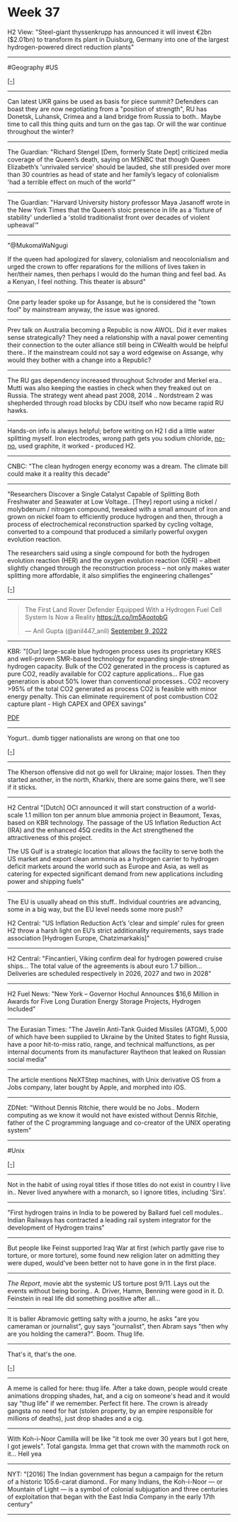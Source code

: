 # Week 37 

H2 View: "Steel-giant thyssenkrupp has announced it will invest €2bn
($2.01bn) to transform its plant in Duisburg, Germany into one of the
largest hydrogen-powered direct reduction plants"

---

\#Geography \#US 

[[-]](https://youtu.be/BubAF7KSs64)

---

Can latest UKR gains be used as basis for piece summit? Defenders can
boast they are now negotiating from a "position of strength", RU has
Donetsk, Luhansk, Crimea and a land bridge from Russia to both.. Maybe
time to call this thing quits and turn on the gas tap. Or will the war
continue throughout the winter?

---

The Guardian: "Richard Stengel [Dem, formerly State Dept] criticized
media coverage of the Queen’s death, saying on MSNBC that though Queen
Elizabeth’s 'unrivaled service' should be lauded, she still presided
over more than 30 countries as head of state and her family’s legacy
of colonialism 'had a terrible effect on much of the world'"

---

The Guardian: "Harvard University history professor Maya Jasanoff
wrote in the New York Times that the Queen’s stoic presence in life as
a 'fixture of stability' underlied a 'stolid traditionalist front over
decades of violent upheaval'"

---

"@MukomaWaNgugi

If the queen had apologized for slavery, colonialism and
neocolonialism and urged the crown to offer reparations for the
millions of lives taken in her/their names, then perhaps I would do
the human thing and feel bad. As a Kenyan, I feel nothing. This
theater is absurd"

---

One party leader spoke up for Assange, but he is considered the "town
fool" by mainstream anyway, the issue was ignored.

---

Prev talk on Australia becoming a Republic is now AWOL. Did it ever
makes sense strategically? They need a relationship with a naval power
cementing their connection to the outer alliance still being in
CWealth would be helpful there.. If the mainstream could not say a
word edgewise on Assange, why would they bother with a change into a
Republic?

---

The RU gas dependency increased throughout Schroder and Merkel
era.. Mutti was also keeping the easties in check when they freaked
out on Russia. The strategy went ahead past 2008, 2014 .. Nordstream 2
was shepherded through road blocks by CDU itself who now became rapid
RU hawks. 

---

Hands-on info is always helpful; before writing on H2 I did a little
water splitting myself. Iron electrodes, wrong path gets you sodium
chloride, [no-no](https://youtu.be/T-OwWOYHhMI?t=266), used graphite,
it worked - produced H2.

---

CNBC: "The clean hydrogen energy economy was a dream. The climate bill
could make it a reality this decade"

---

"Researchers Discover a Single Catalyst Capable of Splitting Both
Freshwater and Seawater at Low Voltage..  [They] report using a nickel
/ molybdenum / nitrogen compound, tweaked with a small amount of iron
and grown on nickel foam to efficiently produce hydrogen and then,
through a process of electrochemical reconstruction sparked by cycling
voltage, converted to a compound that produced a similarly powerful
oxygen evolution reaction.

The researchers said using a single compound for both the hydrogen
evolution reaction (HER) and the oxygen evolution reaction (OER) –
albeit slightly changed through the reconstruction process – not only
makes water splitting more affordable, it also simplifies the
engineering challenges"

[[-]](https://www.uh.edu/news-events/stories/2022-news-articles/september-2022/09082022-hydrogen-seawater.php)

---

<blockquote class="twitter-tweet"><p lang="en" dir="ltr">The First Land Rover Defender Equipped With a Hydrogen Fuel Cell System Is Now a Reality <a href="https://t.co/lm5AootobG">https://t.co/lm5AootobG</a></p>&mdash; Anil Gupta (@anil447_anil) <a href="https://twitter.com/anil447_anil/status/1568038786843688960?ref_src=twsrc%5Etfw">September 9, 2022</a></blockquote> <script async src="https://platform.twitter.com/widgets.js" charset="utf-8"></script>

---

KBR: "[Our] large-scale blue hydrogen process uses its proprietary
KRES and well-proven SMR-based technology for expanding single-stream
hydrogen capacity. Bulk of the CO2 generated in the process is
captured as pure CO2, readily available for CO2 capture
applications... Flue gas generation is about 50% lower than
conventional processes.. CO2 recovery >95% of the total CO2 generated
as process CO2 is feasible with minor energy penalty. This can
eliminate requirement of post combustion CO2 capture plant - High
CAPEX and OPEX savings"

[PDF](https://www.kbr.com/sites/default/files/2022-02/KBR-Blue-Hydrogen_Brochure.pdf)

---

Yogurt.. dumb tigger nationalists are wrong on that one too

[[-]](../../2020/04/turkist-narrative-anatolia.html#yogurt)

---

The Kherson offensive did not go well for Ukraine; major losses.  Then
they started another, in the north, Kharkiv, there are some gains
there, we'll see if it sticks.

---

H2 Central "[Dutch] OCI announced it will start construction of a
world-scale 1.1 million ton per annum blue ammonia project in
Beaumont, Texas, based on KBR technology. The passage of the US
Inflation Reduction Act (IRA) and the enhanced 45Q credits in the Act
strengthened the attractiveness of this project.

The US Gulf is a strategic location that allows the facility to serve
both the US market and export clean ammonia as a hydrogen carrier to
hydrogen deficit markets around the world such as Europe and Asia, as
well as catering for expected significant demand from new applications
including power and shipping fuels"

---

The EU is usually ahead on this stuff.. Individual countries are
advancing, some in a big way, but the EU level needs some more push?

H2 Central: "US Inflation Reduction Act’s 'clear and simple' rules for
green H2 throw a harsh light on EU’s strict additionality
requirements, says trade association [Hydrogen Europe,
Chatzimarkakis]"

---

H2 Central: "Fincantieri, Viking confirm deal for hydrogen powered
cruise ships... The total value of the agreements is about euro 1.7
billion... Deliveries are scheduled respectively in 2026, 2027 and two
in 2028"

---

H2 Fuel News: "New York – Governor Hochul Announces $16,6 Million in
Awards for Five Long Duration Energy Storage Projects, Hydrogen
Included"

---

The Eurasian Times: "The Javelin Anti-Tank Guided Missiles (ATGM),
5,000 of which have been supplied to Ukraine by the United States to
fight Russia, have a poor hit-to-miss ratio, range, and technical
malfunctions, as per internal documents from its manufacturer Raytheon
that leaked on Russian social media"

---

The article mentions NeXTStep machines, with Unix derivative OS from a
Jobs company, later bought by Apple, and morphed into iOS.  

---

ZDNet: "Without Dennis Ritchie, there would be no Jobs.. Modern
computing as we know it would not have existed without Dennis Ritchie,
father of the C programming language and co-creator of the UNIX
operating system"

---

\#Unix 

[[-]](https://pbs.twimg.com/media/FcPABUSXkAE8Yi1?format=jpg&name=small)

---

Not in the habit of using royal titles if those titles do not exist in
country I live in.. Never lived anywhere with a monarch, so I ignore
titles, including 'Sirs'.

---

"First hydrogen trains in India to be powered by Ballard fuel cell
modules.. Indian Railways has contracted a leading rail system
integrator for the development of Hydrogen trains"

---

But people like Feinst supported Iraq War at first (which partly gave
rise to torture, or more torture), some found new religion later on
admitting they were duped, would've been better not to have gone in in
the first place.

---

*The Report*, movie abt the systemic US torture post 9/11. Lays out
the events without being boring.. A. Driver, Hamm, Benning were good
in it. D. Feinstein in real life did something positive after all...

---

It is baller Abramovic getting salty with a journo, he asks "are you
cameraman or journalist", guy says "journalist", then Abram says "then
why are you holding the camera?". Boom. Thug life.

---

That's it, that's the one. 

[[-]](https://drive.google.com/uc?export=view&id=1tA9M3ebmIRn4PTnTc5nJvS77t_Jom6KT)

---

A meme is called for here: thug life. After a take down, people would
create animations dropping shades, hat, and a cig on someone's head
and it would say "thug life" if we remember. Perfect fit here. The
crown is already gangsta no need for hat (stolen property, by an
empire responsible for millions of deaths), just drop shades and a
cig.

---

With Koh-i-Noor Camilla will be like "it took me over 30 years but I
got here, I got jewels". Total gangsta. Imma get that crown with the
mammoth rock on it... Hell yea

---

NYT: "[2016] The Indian government has begun a campaign for the return
of a historic 105.6-carat diamond.. For many Indians, the Koh-i-Noor —
or Mountain of Light — is a symbol of colonial subjugation and three
centuries of exploitation that began with the East India Company in
the early 17th century"

---
